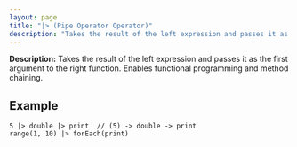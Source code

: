 ```yaml
---
layout: page
title: "|> (Pipe Operator Operator)"
description: "Takes the result of the left expression and passes it as the first argument to the right function. Enables functional programming and method chaining."
---
```


**Description:** Takes the result of the left expression and passes it as the first argument to the right function. Enables functional programming and method chaining.

## Example

```osprey
5 |> double |> print  // (5) -> double -> print
range(1, 10) |> forEach(print)
```
